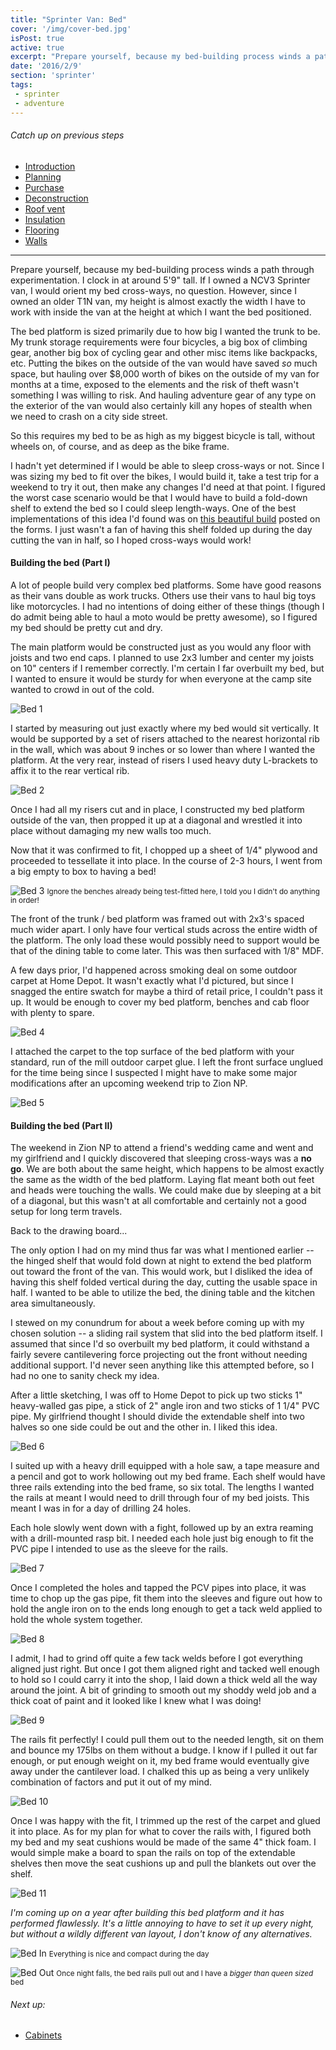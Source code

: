 ```yaml
---
title: "Sprinter Van: Bed"
cover: '/img/cover-bed.jpg'
isPost: true
active: true
excerpt: "Prepare yourself, because my bed-building process winds a path through experimentation. I clock in at around 5'9\" tall. If I owned a NCV3 Sprinter van, I would orient my bed cross-ways, no question. However, since I owned an older T1N van, my height is almost exactly the width I have to work with inside the van."
date: '2016/2/9'
section: 'sprinter'
tags:
 - sprinter
 - adventure
---
```


###### Catch up on previous steps
- [Introduction](/2016/01/05/introduction/)
- [Planning](/2016/01/06/planning/)
- [Purchase](/2016/01/24/sprinter-purchase/)
- [Deconstruction](/2016/01/25/deconstruction/)
- [Roof vent](/2016/01/26/roof-vent/)
- [Insulation](/2016/01/26/insulation/)
- [Flooring](/2016/02/01/flooring/)
- [Walls](/2016/02/05/walls/)

***

Prepare yourself, because my bed-building process winds a path through experimentation. I clock in at around 5'9" tall. If I owned a NCV3 Sprinter van, I would orient my bed cross-ways, no question. However, since I owned an older T1N van, my height is almost exactly the width I have to work with inside the van at the height at which I want the bed positioned.

The bed platform is sized primarily due to how big I wanted the trunk to be. My trunk storage requirements were four bicycles, a big box of climbing gear, another big box of cycling gear and other misc items like backpacks, etc. Putting the bikes on the outside of the van would have saved *so* much space, but hauling over $8,000 worth of bikes on the outside of my van for months at a time, exposed to the elements and the risk of theft wasn't something I was willing to risk. And hauling adventure gear of any type on the exterior of the van would also certainly kill any hopes of stealth when we need to crash on a city side street.

So this requires my bed to be as high as my biggest bicycle is tall, without wheels on, of course, and as deep as the bike frame.

I hadn't yet determined if I would be able to sleep cross-ways or not. Since I was sizing my bed to fit over the bikes, I would build it, take a test trip for a weekend to try it out, then make any changes I'd need at that point. I figured the worst case scenario would be that I would have to build a fold-down shelf to extend the bed so I could sleep length-ways. One of the best implementations of this idea I'd found was on [this beautiful build](http://sprinter-source.com/forum/showthread.php?t=37481) posted on the forms. I just wasn't a fan of having this shelf folded up during the day cutting the van in half, so I hoped cross-ways would work!

#### Building the bed (Part I)

A lot of people build very complex bed platforms. Some have good reasons as their vans double as work trucks. Others use their vans to haul big toys like motorcycles. I had no intentions of doing either of these things (though I do admit being able to haul a moto would be pretty awesome), so I figured my bed should be pretty cut and dry.

The main platform would be constructed just as you would any floor with joists and two end caps. I planned to use 2x3 lumber and center my joists on 10" centers if I remember correctly. I'm certain I far overbuilt my bed, but I wanted to ensure it would be sturdy for when everyone at the camp site wanted to crowd in out of the cold.

![Bed 1](/img/build/build_23_.jpg)

I started by measuring out just exactly where my bed would sit vertically. It would be supported by a set of risers attached to the nearest horizontal rib in the wall, which was about 9 inches or so lower than where I wanted the platform. At the very rear, instead of risers I used heavy duty L-brackets to affix it to the rear vertical rib.

![Bed 2](/img/build/build_24_.jpg)

Once I had all my risers cut and in place, I constructed my bed platform outside of the van, then propped it up at a diagonal and wrestled it into place without damaging my new walls too much.

Now that it was confirmed to fit, I chopped up a sheet of 1/4" plywood and proceeded to tessellate it into place. In the course of 2-3 hours, I went from a big empty to box to having a bed!

![Bed 3](/img/build/build_25_.jpg)
<small>Ignore the benches already being test-fitted here, I told you I didn't do anything in order!</small>

The front of the trunk / bed platform was framed out with 2x3's spaced much wider apart. I only have four vertical studs across the entire width of the platform. The only load these would possibly need to support would be that of the dining table to come later. This was then surfaced with 1/8" MDF.

A few days prior, I'd happened across smoking deal on some outdoor carpet at Home Depot. It wasn't exactly what I'd pictured, but since I snagged the entire swatch for maybe a third of retail price, I couldn't pass it up. It would be enough to cover my bed platform, benches and cab floor with plenty to spare.

![Bed 4](/img/build/build_28_.jpg)

I attached the carpet to the top surface of the bed platform with your standard, run of the mill outdoor carpet glue. I left the front surface unglued for the time being since I suspected I might have to make some major modifications after an upcoming weekend trip to Zion NP.

![Bed 5](/img/build/build_31_.jpg)

#### Building the bed (Part II)

The weekend in Zion NP to attend a friend's wedding came and went and my girlfriend and I quickly discovered that sleeping cross-ways was a **no go**. We are both about the same height, which happens to be almost exactly the same as the width of the bed platform. Laying flat meant both out feet and heads were touching the walls. We could make due by sleeping at a bit of a diagonal, but this wasn't at all comfortable and certainly not a good setup for long term travels.

Back to the drawing board...

The only option I had on my mind thus far was what I mentioned earlier -- the hinged shelf that would fold down at night to extend the bed platform out toward the front of the van. This would work, but I disliked the idea of having this shelf folded vertical during the day, cutting the usable space in half. I wanted to be able to utilize the bed, the dining table and the kitchen area simultaneously.

I stewed on my conundrum for about a week before coming up with my chosen solution -- a sliding rail system that slid into the bed platform itself. I assumed that since I'd so overbuilt my bed platform, it could withstand a fairly severe cantilevering force projecting out the front without needing additional support. I'd never seen anything like this attempted before, so I had no one to sanity check my idea.

After a little sketching, I was off to Home Depot to pick up two sticks 1" heavy-walled gas pipe, a stick of 2" angle iron and two sticks of 1 1/4" PVC pipe. My girlfriend thought I should divide the extendable shelf into two halves so one side could be out and the other in. I liked this idea.

![Bed 6](/img/build/build_38_.jpg)

I suited up with a heavy drill equipped with a hole saw, a tape measure and a pencil and got to work hollowing out my bed frame. Each shelf would have three rails extending into the bed frame, so six total. The lengths I wanted the rails at meant I would need to drill through four of my bed joists. This meant I was in for a day of drilling 24 holes.

Each hole slowly went down with a fight, followed up by an extra reaming with a drill-mounted rasp bit. I needed each hole just big enough to fit the PVC pipe I intended to use as the sleeve for the rails.

![Bed 7](/img/build/build_36_.jpg)

Once I completed the holes and tapped the PCV pipes into place, it was time to chop up the gas pipe, fit them into the sleeves and figure out how to hold the angle iron on to the ends long enough to get a tack weld applied to hold the whole system together.

![Bed 8](/img/build/build_39_.jpg)

I admit, I had to grind off quite a few tack welds before I got everything aligned just right. But once I got them aligned right and tacked well enough to hold so I could carry it into the shop, I laid down a thick weld all the way around the joint. A bit of grinding to smooth out my shoddy weld job and a thick coat of paint and it looked like I knew what I was doing!

![Bed 9](/img/build/build_40_.jpg)

The rails fit perfectly! I could pull them out to the needed length, sit on them and bounce my 175lbs on them without a budge. I know if I pulled it out far enough, or put enough weight on it, my bed frame would eventually give away under the cantilever load. I chalked this up as being a very unlikely combination of factors and put it out of my mind.

![Bed 10](/img/build/build_41_.jpg)

Once I was happy with the fit, I trimmed up the rest of the carpet and glued it into place. As for my plan for what to cover the rails with, I figured both my bed and my seat cushions would be made of the same 4" thick foam. I would simple make a board to span the rails on top of the extendable shelves then move the seat cushions up and pull the blankets out over the shelf.

![Bed 11](/img/build/build_42_.jpg)

*I'm coming up on a year after building this bed platform and it has performed flawlessly. It's a little annoying to have to set it up every night, but without a wildly different van layout, I don't know of any alternatives.*

![Bed In](/img/build/bed-in.jpg)
<small>Everything is nice and compact during the day</small>

![Bed Out](/img/build/bed-out.jpg)
<small>Once night falls, the bed rails pull out and I have a *bigger than queen sized* bed</small>

###### Next up:

- [Cabinets](/2016/02/19/cabinets/)
